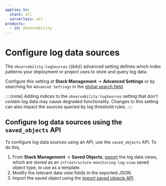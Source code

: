 ```yaml
---
applies_to:
  stack: all
  serverless: all
products:
  - id: observability
---
```


# Configure log data sources

The `observability:logSources` {{kib}} advanced setting defines which index patterns your deployment or project uses to store and query log data.

Configure this setting at **Stack Management** → **Advanced Settings** or by searching for `Advanced Settings` in the [global search field](/explore-analyze/find-and-organize/find-apps-and-objects.md).


::::{note}
Adding indices to the `observability:logSources` setting that don't contain log data may cause degraded functionality. Changes to this setting can also impact the sources queried by log threshold rules.
::::

## Configure log data sources using the `saved_objects` API

To configure log data sources using an API, use the `saved_objects` API. To do this,

1. From **Stack Management** → **Saved Objects**, [export](/explore-analyze/find-and-organize/saved-objects.md) the log data views, which are stored as an `infrastructure-monitoring-log-view` saved object type, to use as a template.
1. Modify the relevant data view fields in the exported JSON.
1. Import the saved object using the [import saved objects API]({{kib-apis}}/operation/operation-importsavedobjectsdefault).